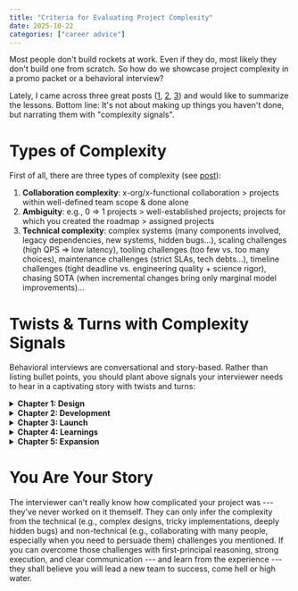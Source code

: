 ```yaml
---
title: "Criteria for Evaluating Project Complexity"
date: 2025-10-22
categories: ["career advice"]
---
```


Most people don't build rockets at work. Even if they do, most likely they don't build one from scratch. So how do we showcase project complexity in a promo packet or a behavioral interview?

Lately, I came across three great posts ([1](https://www.1point3acres.com/bbs/thread-1150382-1-1.html), [2](https://www.1point3acres.com/bbs/thread-1107824-1-1.html), [3](https://www.1point3acres.com/bbs/thread-652478-1-1.html)) and would like to summarize the lessons. Bottom line: It's not about making up things you haven't done, but narrating them with "complexity signals".

# Types of Complexity

First of all, there are three types of complexity (see [post](https://www.1point3acres.com/bbs/thread-1107824-1-1.html)):
1. **Collaboration complexity**: x-org/x-functional collaboration > projects within well-defined team scope & done alone
2. **Ambiguity**: e.g., 0 ⇒ 1 projects > well-established projects; projects for which you created the roadmap > assigned projects
3. **Technical complexity**: complex systems (many components involved, legacy dependencies, new systems, hidden bugs...), scaling challenges (high QPS ⇒ low latency), tooling challenges (too few vs. too many choices), maintenance challenges (strict SLAs, tech debts...), timeline challenges (tight deadline vs. engineering quality + science rigor), chasing SOTA (when incremental changes bring only marginal model improvements)...

# Twists & Turns with Complexity Signals

Behavioral interviews are conversational and story-based. Rather than listing bullet points, you should plant above signals your interviewer needs to hear in a captivating story with twists and turns:

<details>
<summary><b>Chapter 1: Design</b></summary>

- Who are the users of your project? What's the significance of this project? Why do it now, not before or later?  
- How did you gather requirements (functional, non-functional, logistical) from all interested parties?  
- How did you design the solution? Which choices have you considered? How did you decide on the trade-offs?  

</details>

<details>
<summary><b>Chapter 2: Development</b></summary>

- Which issues did you encounter during development?  
- Were there difficult communications within or across teams?  
- How did you align everyone on the same page when there were different opinions about project goals, execution strategies, design choices, or something else?  
- Were there any risks of missing the promised timeline? What did you do to derisk the launch (e.g., changing scope, adding people, extend timeline, etc.)?
- How did you keep stakeholders updated and happy?  

</details>

<details>
<summary><b>Chapter 3: Launch</b></summary>

- What issues did you face when trying to launch the project?  
- Did you encounter any bugs? How did you root-cause and fix them — especially hard ones that others couldn't seem to solve?  
- Did you pay off tech debts if you incurred any?  

</details>

<details>
<summary><b>Chapter 4: Learnings</b></summary>

- What did you learn from the project? What best practices came out of it? Did you give a tech talk or use other forums to share knowledge within & across teams?  
- What were the biggest pain points of your new system compared to the old one or an ideal one? How did you address them?  

</details>

<details>
<summary><b>Chapter 5: Expansion</b></summary>

- How would you do things differently next time?  
- What's the next step for your project? How does it fit into the long-term vision of your org?
- How did you get funding or buy-in for the next version?  

</details>

# You Are Your Story

The interviewer can't really know how complicated your project was --- they've never worked on it themself. They can only infer the complexity from the technical (e.g., complex designs, tricky implementations, deeply hidden bugs) and non-technical (e.g., collaborating with many people, especially when you need to persuade them) challenges you mentioned. If you can overcome those challenges with first-principal reasoning, strong execution, and clear communication --- and learn from the experience --- they shall believe you will lead a new team to success, come hell or high water.
